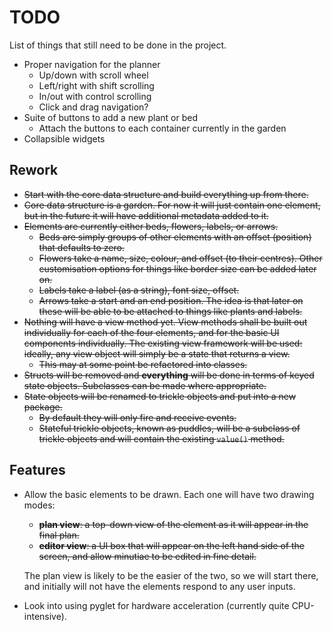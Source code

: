 # TODO

List of things that still need to be done in the project.

- Proper navigation for the planner
    - Up/down with scroll wheel
    - Left/right with shift scrolling
    - In/out with control scrolling
    - Click and drag navigation?
- Suite of buttons to add a new plant or bed
    - Attach the buttons to each container currently in the garden
- Collapsible widgets

## Rework

-   ~~Start with the core data structure and build everything up from there.~~
-   ~~Core data structure is a garden.
    For now it will just contain one element, but in the future it will have additional metadata added to it.~~
-   ~~Elements are currently either beds, flowers, labels, or arrows.~~
    -   ~~Beds are simply groups of other elements with an offset (position) that defaults to zero.~~
    -   ~~Flowers take a name, size, colour, and offset (to their centres).
        Other customisation options for things like border size can be added later on.~~
    -   ~~Labels take a label (as a string), font size, offset.~~
    -   ~~Arrows take a start and an end position.
        The idea is that later on these will be able to be attached to things like plants and labels.~~
-   ~~Nothing will have a view method yet.
    View methods shall be built out individually for each of the four elements, and for the basic UI components individually.
    The existing view framework will be used: ideally, any view object will simply be a state that returns a view.~~
    -   ~~This may at some point be refactored into classes.~~
-   ~~Structs will be removed and **everything** will be done in terms of keyed state objects.
    Subclasses can be made where appropriate.~~
-   ~~State objects will be renamed to trickle objects and put into a new package.~~
    -   ~~By default they will only fire and receive events.~~
    -   ~~Stateful trickle objects, known as puddles, will be a subclass of trickle objects and will contain the existing `value()` method.~~

## Features

-   Allow the basic elements to be drawn.
    Each one will have two drawing modes:
    -   ~~**plan view**: a top-down view of the element as it will appear in the final plan.~~
    -   ~~**editor view**: a UI box that will appear on the left hand side of the screen, and allow minutiae to be edited in fine detail.~~

    The plan view is likely to be the easier of the two, so we will start there, and initially will not have the elements respond to any user inputs.
-   Look into using pyglet for hardware acceleration (currently quite CPU-intensive).
